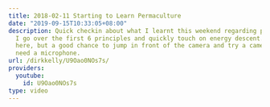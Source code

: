 ```yaml
---
title: 2018-02-11 Starting to Learn Permaculture
date: "2019-09-15T10:33:05+08:00"
description: Quick checkin about what I learnt this weekend regarding permaculture.
  I go over the first 6 principles and quickly touch on energy descent. Not a lot
  here, but a good chance to jump in front of the camera and try a camera stand. Definitely
  need a microphone.
url: /dirkkelly/U9Oao0NOs7s/
providers:
  youtube:
    id: U9Oao0NOs7s
type: video
---
```

